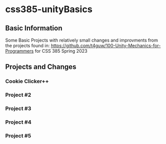 # css385-unityBasics
## Basic Information
Some Basic Projects with relatively small changes and improvments from the projects found in: https://github.com/t4guw/100-Unity-Mechanics-for-Programmers for CSS 385 Spring 2023

## Projects and Changes
### Cookie Clicker++


### Project #2

### Project #3

### Project #4

### Project #5
